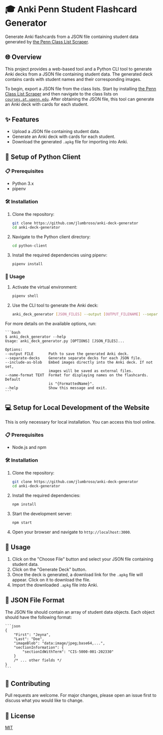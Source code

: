 # 🎓 Anki Penn Student Flashcard Generator

Generate Anki flashcards from a JSON file containing student data generated by [the Penn Class List Scraper](https://github.com/jlumbroso/penn-classlist-scraper).

## 🌐 Overview

This project provides a web-based tool and a Python CLI tool to generate Anki decks from a JSON file containing student data. The generated deck contains cards with student names and their corresponding images.

To begin, export a JSON file from the class lists. Start by installing [the Penn Class List Scraper](https://github.com/jlumbroso/penn-classlist-scraper) and then navigate to the class lists on [`courses.at.upenn.edu`](https://courses.at.upenn.edu/). After obtaining the JSON file, this tool can generate an Anki deck with cards for each student.

## ✨ Features

* Upload a JSON file containing student data.
* Generate an Anki deck with cards for each student.
* Download the generated `.apkg` file for importing into Anki.

## 🐍 Setup of Python Client

### 📋 Prerequisites

* Python 3.x
* pipenv

### 🛠 Installation

1. Clone the repository:

    ```bash
    git clone https://github.com/jlumbroso/anki-deck-generator
    cd anki-deck-generator 
    ```

2. Navigate to the Python client directory:

    ```bash
    cd python-client
    ```

3. Install the required dependencies using pipenv:

    ```bash
    pipenv install
    ```

### 🚀 Usage

1. Activate the virtual environment:

    ```bash
    pipenv shell
    ```

2. Use the CLI tool to generate the Anki deck:

    ```bash
    anki_deck_generator [JSON_FILES] --output [OUTPUT_FILENAME] --separate-decks --include-as-blob --name-format [NAME_FORMAT]
    ```

For more details on the available options, run:

    ```bash
    $ anki_deck_generator --help
    Usage: anki_deck_generator.py [OPTIONS] [JSON_FILES]...

    Options:
    --output FILE       Path to save the generated Anki deck.
    --separate-decks    Generate separate decks for each JSON file.
    --include-as-blob   Embed images directly into the Anki deck. If not set,
                        images will be saved as external files.
    --name-format TEXT  Format for displaying names on the flashcards. Default
                        is "{FormattedName}".
    --help              Show this message and exit.
    ```

## 💻 Setup for Local Development of the Website

This is only necessary for local installation. You can access this tool online.

### 📋 Prerequisites

* Node.js and npm

### 🛠 Installation

1. Clone the repository:
    
    ```bash
    git clone https://github.com/jlumbroso/anki-deck-generator
    cd anki-deck-generator 
    ```

2. Install the required dependencies:
    
    ```bash
    npm install 
    ```

3. Start the development server:
    
    ```bash
    npm start 
    ```

4. Open your browser and navigate to `http://localhost:3000`.

## 📖 Usage

1. Click on the "Choose File" button and select your JSON file containing student data.
2. Click on the "Generate Deck" button.
3. Once the deck is generated, a download link for the `.apkg` file will appear. Click on it to download the file.
4. Import the downloaded `.apkg` file into Anki.

## 📄 JSON File Format

The JSON file should contain an array of student data objects. Each object should have the following format:
    
    ```json
    {
        "First": "Jeyna",
        "Last": "Doe",
        "imageBlob": "data:image/jpeg;base64,...",
        "sectionInformation": {
            "sectionIdWithTerm": "CIS-5000-001-202330"
        }
        /* ... other fields */
    }
    ``` 

## 🤝 Contributing

Pull requests are welcome. For major changes, please open an issue first to discuss what you would like to change.

## 📜 License

[MIT](https://choosealicense.com/licenses/mit/)
